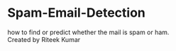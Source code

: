 # Spam-Email-Detection
how to find or predict whether the mail is spam or ham.
<br>
Created by Riteek Kumar
